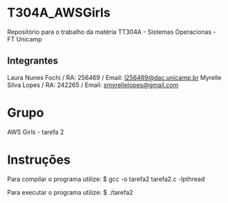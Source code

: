 # T304A_AWSGirls
Repositório para o trabalho da matéria TT304A - Sistemas Operacionas - FT Unicamp

## Integrantes 
Laura Nunes Fochi / RA: 256469 / Email: l256469@dac.unicamp.br
Myrelle Silva Lopes  /  RA: 242265 / Email: smyrellelopes@gmail.com

# Grupo
AWS Girls - tarefa 2

# Instruções
Para compilar o programa utilize:
$ gcc -o tarefa2 tarefa2.c -lpthread

Para executar o programa utilize:
$ ./tarefa2


